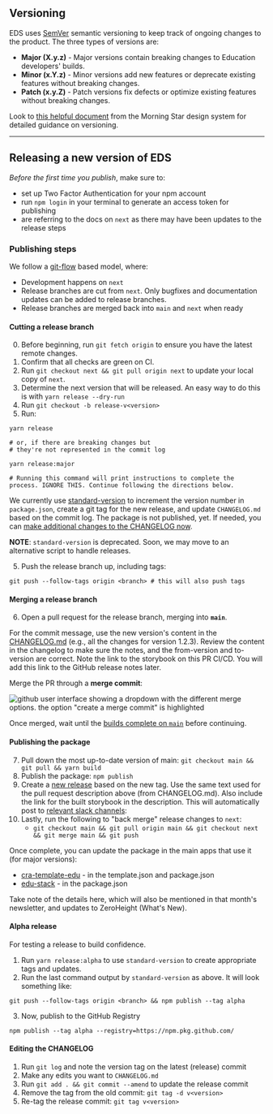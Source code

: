 ## Versioning

EDS uses [SemVer](https://semver.org/) semantic versioning to keep track of ongoing changes to the product. The three types of versions are:

- **Major (X.y.z)** - Major versions contain breaking changes to Education developers' builds.
- **Minor (x.Y.z)** - Minor versions add new features or deprecate existing features without breaking changes.
- **Patch (x.y.Z)** - Patch versions fix defects or optimize existing features without breaking changes.

Look to [this helpful document](https://designsystem.morningstar.com/getting-started/versioning-and-breaking-changes/) from the Morning Star design system for detailed guidance on versioning.

---

## Releasing a new version of EDS

_Before the first time you publish_, make sure to:

- set up Two Factor Authentication for your npm account
- run `npm login` in your terminal to generate an access token for publishing
- are referring to the docs on `next` as there may have been updates to the release steps

### Publishing steps

We follow a [git-flow](https://nvie.com/posts/a-successful-git-branching-model/) based model, where:

- Development happens on `next`
- Release branches are cut from `next`. Only bugfixes and documentation updates can be added to release branches.
- Release branches are merged back into `main` and `next` when ready

#### Cutting a release branch

0. Before beginning, run `git fetch origin` to ensure you have the latest remote changes.
1. Confirm that all checks are green on CI.
2. Run `git checkout next && git pull origin next` to update your local copy of `next`.
3. Determine the next version that will be released. An easy way to do this is with `yarn release --dry-run`
4. Run `git checkout -b release-v<version>`
5. Run:

```
yarn release

# or, if there are breaking changes but
# they're not represented in the commit log

yarn release:major

# Running this command will print instructions to complete the process. IGNORE THIS. Continue following the directions below.
```

We currently use [standard-version](https://github.com/conventional-changelog/standard-version) to increment the version number in `package.json`, create a git tag for the new release, and update `CHANGELOG.md` based on the commit log. The package is not published, yet. If needed, you can [make additional changes to the CHANGELOG now](#editing-the-changelog).

**NOTE**: `standard-version` is deprecated. Soon, we may move to an alternative script to handle releases.

5. Push the release branch up, including tags:

```
git push --follow-tags origin <branch> # this will also push tags
```

#### Merging a release branch

6. Open a pull request for the release branch, merging into **`main`**.

For the commit message, use the new version's content in the [CHANGELOG.md](../CHANGELOG.md) (e.g., all the changes for version 1.2.3). Review the content in the changelog to make sure the notes, and the from-version and to-version are correct. Note the link to the storybook on this PR CI/CD. You will add this link to the GitHub release notes later.

Merge the PR through a **merge commit**:

![github user interface showing a dropdown with the different merge options. the option "create a merge commit" is highlighted](https://user-images.githubusercontent.com/15840841/170514789-4f936ba2-c63d-486c-827a-b9e9e86b612e.png)

Once merged, wait until the [builds complete on `main`](https://github.com/chanzuckerberg/edu-design-system/actions) before continuing.

#### Publishing the package

7. Pull down the most up-to-date version of main: `git checkout main && git pull && yarn build`
8. Publish the package: `npm publish`
9. Create a [new release](https://github.com/chanzuckerberg/edu-design-system/releases) based on the new tag. Use the same text used for the pull request description above (from CHANGELOG.md). Also include the link for the built storybook in the description. This will automatically post to [relevant slack channels](https://slack.github.com/):
10. Lastly, run the following to "back merge" release changes to `next`:
    - `git checkout main && git pull origin main && git checkout next && git merge main && git push`

Once complete, you can update the package in the main apps that use it (for major versions):

- [cra-template-edu](https://github.com/chanzuckerberg/frontend-libs/tree/main/packages/cra-template-edu) - in the template.json and package.json
- [edu-stack](https://github.com/chanzuckerberg/edu-stack) - in the package.json

Take note of the details here, which will also be mentioned in that month's newsletter, and updates to ZeroHeight (What's New).

#### Alpha release

For testing a release to build confidence.

1. Run `yarn release:alpha` to use `standard-version` to create appropriate tags and updates.
2. Run the last command output by `standard-version` as above. It will look something like:

```
git push --follow-tags origin <branch> && npm publish --tag alpha
```

3. Now, publish to the GitHub Registry

```
npm publish --tag alpha --registry=https://npm.pkg.github.com/
```

#### Editing the CHANGELOG

1. Run `git log` and note the version tag on the latest (release) commit
2. Make any edits you want to `CHANGELOG.md`
3. Run `git add . && git commit --amend` to update the release commit
4. Remove the tag from the old commit: `git tag -d v<version>`
5. Re-tag the release commit: `git tag v<version>`

